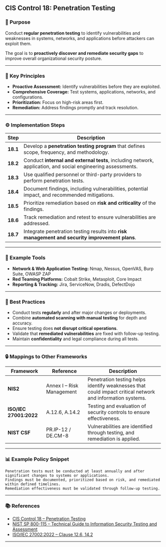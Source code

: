 ## CIS Control 18: Penetration Testing

### 🎯 Purpose

Conduct **regular penetration testing** to identify vulnerabilities and weaknesses in systems, networks, and applications before attackers can exploit them.

The goal is to **proactively discover and remediate security gaps** to improve overall organizational security posture.

---

### 🧩 Key Principles

* **Proactive Assessment:** Identify vulnerabilities before they are exploited.
* **Comprehensive Coverage:** Test systems, applications, networks, and configurations.
* **Prioritization:** Focus on high-risk areas first.
* **Remediation:** Address findings promptly and track resolution.

---

### ⚙️ Implementation Steps

| Step     | Description                                                                                                  |
| -------- | ------------------------------------------------------------------------------------------------------------ |
| **18.1** | Develop a **penetration testing program** that defines scope, frequency, and methodology.                    |
| **18.2** | Conduct **internal and external tests**, including network, application, and social engineering assessments. |
| **18.3** | Use qualified personnel or third-party providers to perform penetration tests.                               |
| **18.4** | Document findings, including vulnerabilities, potential impact, and recommended mitigations.                 |
| **18.5** | Prioritize remediation based on **risk and criticality** of the findings.                                    |
| **18.6** | Track remediation and retest to ensure vulnerabilities are addressed.                                        |
| **18.7** | Integrate penetration testing results into **risk management and security improvement plans**.               |

---

### 🧰 Example Tools

* **Network & Web Application Testing:** Nmap, Nessus, OpenVAS, Burp Suite, OWASP ZAP
* **Red Teaming Platforms:** Cobalt Strike, Metasploit, Core Impact
* **Reporting & Tracking:** Jira, ServiceNow, Dradis, DefectDojo

---

### 🧠 Best Practices

* Conduct tests **regularly** and after major changes or deployments.
* Combine **automated scanning with manual testing** for depth and accuracy.
* Ensure testing does **not disrupt critical operations**.
* Validate that **remediated vulnerabilities** are fixed with follow-up testing.
* Maintain **confidentiality** and legal compliance during all tests.

---

### 🔒 Mappings to Other Frameworks

| Framework              | Reference                 | Description                                                                                               |
| ---------------------- | ------------------------- | --------------------------------------------------------------------------------------------------------- |
| **NIS2**               | Annex I – Risk Management | Penetration testing helps identify weaknesses that could impact critical network and information systems. |
| **ISO/IEC 27001:2022** | A.12.6, A.14.2            | Testing and evaluation of security controls to ensure effectiveness.                                      |
| **NIST CSF**           | PR.IP-12 / DE.CM-8        | Vulnerabilities are identified through testing, and remediation is applied.                               |

---

### 📊 Example Policy Snippet

```text
Penetration tests must be conducted at least annually and after significant changes to systems or applications.  
Findings must be documented, prioritized based on risk, and remediated within defined timelines.  
Remediation effectiveness must be validated through follow-up testing.
```

---

### 📚 References

* [CIS Control 18 – Penetration Testing](https://www.cisecurity.org/controls/penetration-testing)
* [NIST SP 800-115 – Technical Guide to Information Security Testing and Assessment](https://csrc.nist.gov/publications/detail/sp/800-115/final)
* [ISO/IEC 27002:2022 – Clause 12.6, 14.2](https://www.iso.org/standard/75652.html)

---

